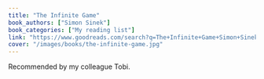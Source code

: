 ```yaml
---
title: "The Infinite Game"
book_authors: ["Simon Sinek"]
book_categories: ["My reading list"]
link: "https://www.goodreads.com/search?q=The+Infinite+Game+Simon+Sinek"
cover: "/images/books/the-infinite-game.jpg"
---
```


Recommended by my colleague Tobi.
